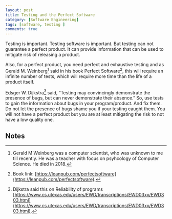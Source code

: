 ```yaml
---
layout: post
title: Testing and the Perfect Software
category: [Software Engineering]
tags: [software, testing ]
comments: true
---
```


Testing is important. Testing software is important. But testing can not guarantee a perfect product. It can provide information that can be used to mitigate risk of releasing a product.

Also, for a perfect product, you need perfect and exhaustive testing and as Gerald M. Weinberg[^1] said in his book Perfect Software[^2], this will require an infinite number of tests, which will require more time than the life of a product itself.

Edsger W. Dijkstra[^3] said, “Testing may convincingly demonstrate the presence of bugs, but can never demonstrate their absence.” So, use tests to gain the information about bugs in your program/product. And fix them. Do not let the presence of bugs shame you if your testing caught them. You will not have a perfect product but you are at least mitigating the risk to not have a low quality one.


## Notes

[^1]: Gerald M Weinberg was a computer scientist, who was unknown to me till recently. He was a teacher with focus on psyhcology of Computer Science. He died in 2018.   
[^2]: Book link: [https://leanpub.com/perfectsoftware](https://leanpub.com/perfectsoftware). 
[^3]: Dijkstra said this on Reliability of programs [https://www.cs.utexas.edu/users/EWD/transcriptions/EWD03xx/EWD303.html](https://www.cs.utexas.edu/users/EWD/transcriptions/EWD03xx/EWD303.html). 
